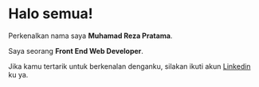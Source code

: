 # Halo semua! 

Perkenalkan nama saya **Muhamad Reza Pratama**.<br>

Saya seorang **Front End Web Developer**.<br>

Jika kamu tertarik untuk berkenalan denganku, silakan ikuti akun [Linkedin](https://www.linkedin.com/in/muhamad-reza-pratama-5a28a7279/) ku ya.
